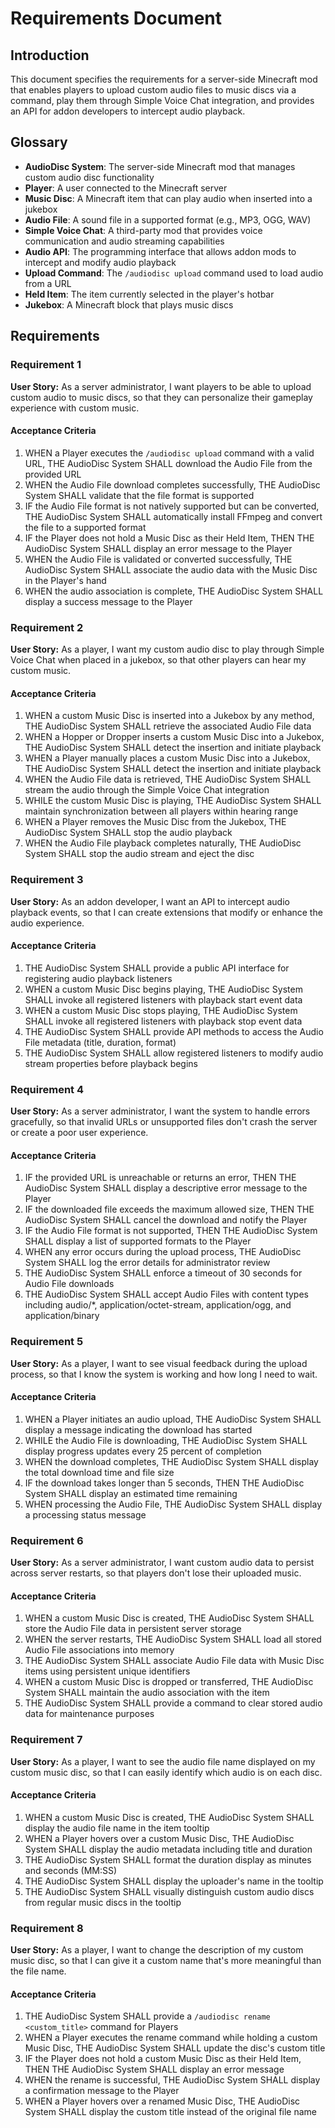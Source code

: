 # Requirements Document

## Introduction

This document specifies the requirements for a server-side Minecraft mod that enables players to upload custom audio files to music discs via a command, play them through Simple Voice Chat integration, and provides an API for addon developers to intercept audio playback.

## Glossary

- **AudioDisc System**: The server-side Minecraft mod that manages custom audio disc functionality
- **Player**: A user connected to the Minecraft server
- **Music Disc**: A Minecraft item that can play audio when inserted into a jukebox
- **Audio File**: A sound file in a supported format (e.g., MP3, OGG, WAV)
- **Simple Voice Chat**: A third-party mod that provides voice communication and audio streaming capabilities
- **Audio API**: The programming interface that allows addon mods to intercept and modify audio playback
- **Upload Command**: The `/audiodisc upload` command used to load audio from a URL
- **Held Item**: The item currently selected in the player's hotbar
- **Jukebox**: A Minecraft block that plays music discs

## Requirements

### Requirement 1

**User Story:** As a server administrator, I want players to be able to upload custom audio to music discs, so that they can personalize their gameplay experience with custom music.

#### Acceptance Criteria

1. WHEN a Player executes the `/audiodisc upload` command with a valid URL, THE AudioDisc System SHALL download the Audio File from the provided URL
2. WHEN the Audio File download completes successfully, THE AudioDisc System SHALL validate that the file format is supported
3. IF the Audio File format is not natively supported but can be converted, THE AudioDisc System SHALL automatically install FFmpeg and convert the file to a supported format
4. IF the Player does not hold a Music Disc as their Held Item, THEN THE AudioDisc System SHALL display an error message to the Player
5. WHEN the Audio File is validated or converted successfully, THE AudioDisc System SHALL associate the audio data with the Music Disc in the Player's hand
6. WHEN the audio association is complete, THE AudioDisc System SHALL display a success message to the Player

### Requirement 2

**User Story:** As a player, I want my custom audio disc to play through Simple Voice Chat when placed in a jukebox, so that other players can hear my custom music.

#### Acceptance Criteria

1. WHEN a custom Music Disc is inserted into a Jukebox by any method, THE AudioDisc System SHALL retrieve the associated Audio File data
2. WHEN a Hopper or Dropper inserts a custom Music Disc into a Jukebox, THE AudioDisc System SHALL detect the insertion and initiate playback
3. WHEN a Player manually places a custom Music Disc into a Jukebox, THE AudioDisc System SHALL detect the insertion and initiate playback
4. WHEN the Audio File data is retrieved, THE AudioDisc System SHALL stream the audio through the Simple Voice Chat integration
5. WHILE the custom Music Disc is playing, THE AudioDisc System SHALL maintain synchronization between all players within hearing range
6. WHEN a Player removes the Music Disc from the Jukebox, THE AudioDisc System SHALL stop the audio playback
7. WHEN the Audio File playback completes naturally, THE AudioDisc System SHALL stop the audio stream and eject the disc

### Requirement 3

**User Story:** As an addon developer, I want an API to intercept audio playback events, so that I can create extensions that modify or enhance the audio experience.

#### Acceptance Criteria

1. THE AudioDisc System SHALL provide a public API interface for registering audio playback listeners
2. WHEN a custom Music Disc begins playing, THE AudioDisc System SHALL invoke all registered listeners with playback start event data
3. WHEN a custom Music Disc stops playing, THE AudioDisc System SHALL invoke all registered listeners with playback stop event data
4. THE AudioDisc System SHALL provide API methods to access the Audio File metadata (title, duration, format)
5. THE AudioDisc System SHALL allow registered listeners to modify audio stream properties before playback begins

### Requirement 4

**User Story:** As a server administrator, I want the system to handle errors gracefully, so that invalid URLs or unsupported files don't crash the server or create a poor user experience.

#### Acceptance Criteria

1. IF the provided URL is unreachable or returns an error, THEN THE AudioDisc System SHALL display a descriptive error message to the Player
2. IF the downloaded file exceeds the maximum allowed size, THEN THE AudioDisc System SHALL cancel the download and notify the Player
3. IF the Audio File format is not supported, THEN THE AudioDisc System SHALL display a list of supported formats to the Player
4. WHEN any error occurs during the upload process, THE AudioDisc System SHALL log the error details for administrator review
5. THE AudioDisc System SHALL enforce a timeout of 30 seconds for Audio File downloads
6. THE AudioDisc System SHALL accept Audio Files with content types including audio/*, application/octet-stream, application/ogg, and application/binary

### Requirement 5

**User Story:** As a player, I want to see visual feedback during the upload process, so that I know the system is working and how long I need to wait.

#### Acceptance Criteria

1. WHEN a Player initiates an audio upload, THE AudioDisc System SHALL display a message indicating the download has started
2. WHILE the Audio File is downloading, THE AudioDisc System SHALL display progress updates every 25 percent of completion
3. WHEN the download completes, THE AudioDisc System SHALL display the total download time and file size
4. IF the download takes longer than 5 seconds, THEN THE AudioDisc System SHALL display an estimated time remaining
5. WHEN processing the Audio File, THE AudioDisc System SHALL display a processing status message

### Requirement 6

**User Story:** As a server administrator, I want custom audio data to persist across server restarts, so that players don't lose their uploaded music.

#### Acceptance Criteria

1. WHEN a custom Music Disc is created, THE AudioDisc System SHALL store the Audio File data in persistent server storage
2. WHEN the server restarts, THE AudioDisc System SHALL load all stored Audio File associations into memory
3. THE AudioDisc System SHALL associate Audio File data with Music Disc items using persistent unique identifiers
4. WHEN a custom Music Disc is dropped or transferred, THE AudioDisc System SHALL maintain the audio association with the item
5. THE AudioDisc System SHALL provide a command to clear stored audio data for maintenance purposes

### Requirement 7

**User Story:** As a player, I want to see the audio file name displayed on my custom music disc, so that I can easily identify which audio is on each disc.

#### Acceptance Criteria

1. WHEN a custom Music Disc is created, THE AudioDisc System SHALL display the audio file name in the item tooltip
2. WHEN a Player hovers over a custom Music Disc, THE AudioDisc System SHALL display the audio metadata including title and duration
3. THE AudioDisc System SHALL format the duration display as minutes and seconds (MM:SS)
4. THE AudioDisc System SHALL display the uploader's name in the tooltip
5. THE AudioDisc System SHALL visually distinguish custom audio discs from regular music discs in the tooltip

### Requirement 8

**User Story:** As a player, I want to change the description of my custom music disc, so that I can give it a custom name that's more meaningful than the file name.

#### Acceptance Criteria

1. THE AudioDisc System SHALL provide a `/audiodisc rename <custom_title>` command for Players
2. WHEN a Player executes the rename command while holding a custom Music Disc, THE AudioDisc System SHALL update the disc's custom title
3. IF the Player does not hold a custom Music Disc as their Held Item, THEN THE AudioDisc System SHALL display an error message
4. WHEN the rename is successful, THE AudioDisc System SHALL display a confirmation message to the Player
5. WHEN a Player hovers over a renamed Music Disc, THE AudioDisc System SHALL display the custom title instead of the original file name
